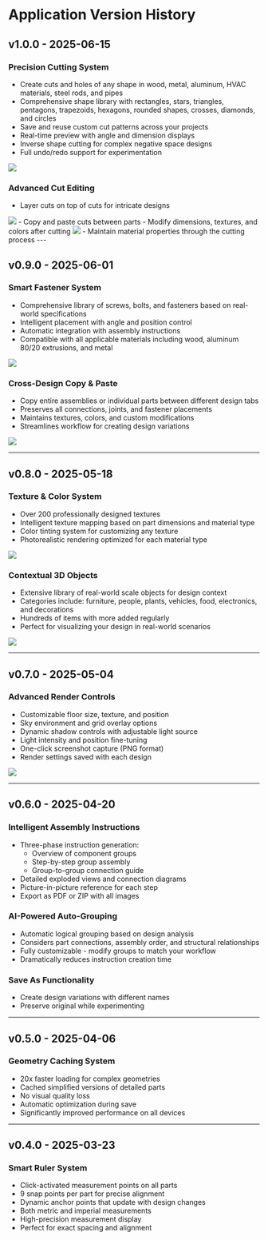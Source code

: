# Application Version History

## v1.0.0 - 2025-06-15
### Precision Cutting System
- Create cuts and holes of any shape in wood, metal, aluminum, HVAC materials, steel rods, and pipes
- Comprehensive shape library with rectangles, stars, triangles, pentagons, trapezoids, hexagons, rounded shapes, crosses, diamonds, and circles
- Save and reuse custom cut patterns across your projects
- Real-time preview with angle and dimension displays
- Inverse shape cutting for complex negative space designs
- Full undo/redo support for experimentation
<img src="https://assets.craftyamigo.com/assets/update-assets/app/v1.0.0_cut_intro.gif">

### Advanced Cut Editing
- Layer cuts on top of cuts for intricate designs
<img src="https://assets.craftyamigo.com/assets/update-assets/app/v1.0.0_cut_inverse.gif">
- Copy and paste cuts between parts
- Modify dimensions, textures, and colors after cutting
<img src="https://assets.craftyamigo.com/assets/update-assets/app/v1.0.0_cut_multiple.gif">
- Maintain material properties through the cutting process
---

## v0.9.0 - 2025-06-01
### Smart Fastener System
- Comprehensive library of screws, bolts, and fasteners based on real-world specifications
- Intelligent placement with angle and position control
- Automatic integration with assembly instructions
- Compatible with all applicable materials including wood, aluminum 80/20 extrusions, and metal
<img src="https://assets.craftyamigo.com/assets/update-assets/app/fasteners.gif">


### Cross-Design Copy & Paste
- Copy entire assemblies or individual parts between different design tabs
- Preserves all connections, joints, and fastener placements
- Maintains textures, colors, and custom modifications
- Streamlines workflow for creating design variations
<img src="https://assets.craftyamigo.com/assets/update-assets/app/copy-paste.gif">


---

## v0.8.0 - 2025-05-18
### Texture & Color System
- Over 200 professionally designed textures
- Intelligent texture mapping based on part dimensions and material type
- Color tinting system for customizing any texture
- Photorealistic rendering optimized for each material type
<img src="https://assets.craftyamigo.com/assets/update-assets/app/textures.gif">



### Contextual 3D Objects
- Extensive library of real-world scale objects for design context
- Categories include: furniture, people, plants, vehicles, food, electronics, and decorations
- Hundreds of items with more added regularly
- Perfect for visualizing your design in real-world scenarios
<img src="https://assets.craftyamigo.com/assets/update-assets/app/dog.gif">

---

## v0.7.0 - 2025-05-04
### Advanced Render Controls
- Customizable floor size, texture, and position
- Sky environment and grid overlay options
- Dynamic shadow controls with adjustable light source
- Light intensity and position fine-tuning
- One-click screenshot capture (PNG format)
- Render settings saved with each design
<img src="https://assets.craftyamigo.com/assets/update-assets/app/render-options.gif">


---

## v0.6.0 - 2025-04-20
### Intelligent Assembly Instructions
- Three-phase instruction generation:
  - Overview of component groups
  - Step-by-step group assembly
  - Group-to-group connection guide
- Detailed exploded views and connection diagrams
- Picture-in-picture reference for each step
- Export as PDF or ZIP with all images

### AI-Powered Auto-Grouping
- Automatic logical grouping based on design analysis
- Considers part connections, assembly order, and structural relationships
- Fully customizable - modify groups to match your workflow
- Dramatically reduces instruction creation time

### Save As Functionality
- Create design variations with different names
- Preserve original while experimenting

---

## v0.5.0 - 2025-04-06
### Geometry Caching System
- 20x faster loading for complex geometries
- Cached simplified versions of detailed parts
- No visual quality loss
- Automatic optimization during save
- Significantly improved performance on all devices

---

## v0.4.0 - 2025-03-23
### Smart Ruler System
- Click-activated measurement points on all parts
- 9 snap points per part for precise alignment
- Dynamic anchor points that update with design changes
- Both metric and imperial measurements
- High-precision measurement display
- Perfect for exact spacing and alignment